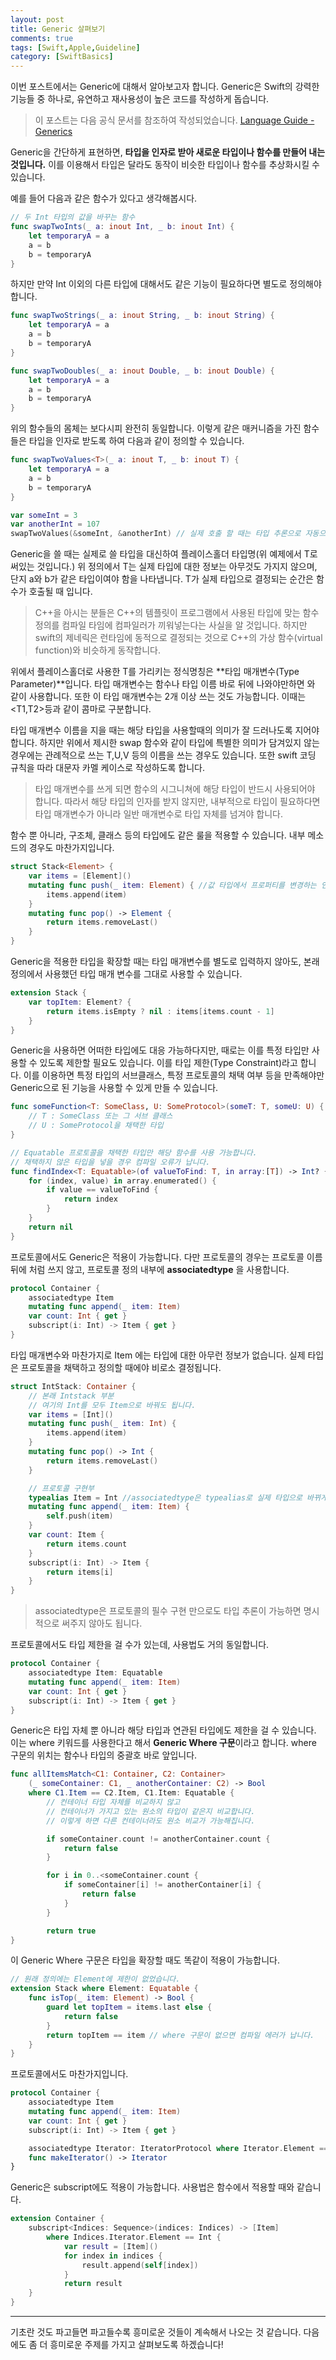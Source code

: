 ```yaml
---
layout: post
title: Generic 살펴보기
comments: true
tags: [Swift,Apple,Guideline]
category: [SwiftBasics]
---  
```


 이번 포스트에서는 Generic에 대해서 알아보고자 합니다. Generic은 Swift의 강력한 기능들 중 하나로, 유연하고 재사용성이 높은 코드를 작성하게 돕습니다.

> 이 포스트는 다음 공식 문서를 참조하여 작성되었습니다.
> [Language Guide - Generics](https://docs.swift.org/swift-book/LanguageGuide/Generics.html)  

Generic을 간단하게 표현하면, **타입을 인자로 받아 새로운 타입이나 함수를 만들어 내는 것입니다.** 이를 이용해서 타입은 달라도 동작이 비슷한 타입이나 함수를 추상화시킬 수 있습니다.  

예를 들어 다음과 같은 함수가 있다고 생각해봅시다.  

```swift
// 두 Int 타입의 값을 바꾸는 함수
func swapTwoInts(_ a: inout Int, _ b: inout Int) {
    let temporaryA = a
    a = b
    b = temporaryA
}
```  

하지만 만약 Int 이외의 다른 타입에 대해서도 같은 기능이 필요하다면 별도로 정의해야 합니다.  

```swift
func swapTwoStrings(_ a: inout String, _ b: inout String) {
    let temporaryA = a
    a = b
    b = temporaryA
}

func swapTwoDoubles(_ a: inout Double, _ b: inout Double) {
    let temporaryA = a
    a = b
    b = temporaryA
}
```  

위의 함수들의 몸체는 보다시피 완전히 동일합니다. 이렇게 같은 매커니즘을 가진 함수들은 타입을 인자로 받도록 하여 다음과 같이 정의할 수 있습니다.

```swift
func swapTwoValues<T>(_ a: inout T, _ b: inout T) {
    let temporaryA = a
    a = b
    b = temporaryA
}

var someInt = 3
var anotherInt = 107
swapTwoValues(&someInt, &anotherInt) // 실제 호출 할 때는 타입 추론으로 자동으로 타입이 결정됩니다.
```  

Generic을 쓸 때는 실제로 쓸 타입을 대신하여 플레이스홀더 타입명(위 예제에서 T로 써있는 것입니다.) 위 정의에서 T는 실제 타입에 대한 정보는 아무것도 가지지 않으며, 단지 a와 b가 같은 타입이여야 함을 나타냅니다. T가 실제 타입으로 결정되는 순간은 함수가 호출될 때 입니다. 

> C++을 아시는 분들은 C++의 템플릿이 프로그램에서 사용된 타입에 맞는 함수 정의를 컴파일 타임에 컴파일러가 끼워넣는다는 사실을 알 것입니다. 하지만 swift의 제네릭은 런타임에 동적으로 결정되는 것으로 C++의 가상 함수(virtual function)와 비슷하게 동작합니다.  

위에서 플레이스홀더로 사용한 T를 가리키는 정식명칭은 **타입 매개변수(Type Parameter)**입니다.  타입 매개변수는 함수나 타입 이름 바로 뒤에 나와야만하면 <T>와 같이 사용합니다. 또한 이 타입 매개변수는 2개 이상 쓰는 것도 가능합니다. 이때는 <T1,T2>등과 같이 콤마로 구분합니다.  

타입 매개변수 이름을 지을 때는 해당 타입을 사용할때의 의미가 잘 드러나도록 지어야 합니다. 하지만 위에서 제시한 swap 함수와 같이 타입에 특별한 의미가 담겨있지 않는 경우에는 관례적으로 쓰는 T,U,V 등의 이름을 쓰는 경우도 있습니다. 또한 swift 코딩 규칙을 따라 대문자 카멜 케이스로 작성하도록 합니다.  

> 타입 매개변수를 쓰게 되면 함수의 시그니쳐에 해당 타입이 반드시 사용되어야 합니다. 따라서 해당 타입의 인자를 받지 않지만, 내부적으로 타입이 필요하다면 타입 매개변수가 아니라 일반 매개변수로 타입 자체를 넘겨야 합니다.  

함수 뿐 아니라, 구조체, 클래스 등의 타입에도 같은 룰을 적용할 수 있습니다. 내부 메소드의 경우도 마찬가지입니다.

```swift
struct Stack<Element> {
    var items = [Element]()
    mutating func push(_ item: Element) { //값 타입에서 프로퍼티를 변경하는 인스턴스 메소드는 mutating 키워드를 붙여야만 합니다.
        items.append(item)
    }
    mutating func pop() -> Element {
        return items.removeLast()
    }
}
```  

Generic을 적용한 타입을 확장할 때는 타입 매개변수를 별도로 입력하지 않아도, 본래 정의에서 사용했던 타입 매개 변수를 그대로 사용할 수 있습니다. 

```swift
extension Stack {
    var topItem: Element? {
        return items.isEmpty ? nil : items[items.count - 1]
    }
}
```  
Generic을 사용하면 어떠한 타입에도 대응 가능하다지만, 때로는 이를 특정 타입만 사용할 수 있도록 제한할 필요도 있습니다. 이를 타입 제한(Type Constraint)라고 합니다. 이를 이용하면 특정 타입의 서브클래스, 특정 프로토콜의 채택 여부 등을 만족해야만 Generic으로 된 기능을 사용할 수 있게 만들 수 있습니다. 

```swift
func someFunction<T: SomeClass, U: SomeProtocol>(someT: T, someU: U) {
    // T : SomeClass 또는 그 서브 클래스
    // U : SomeProtocol을 채택한 타입
}

// Equatable 프로토콜을 채택한 타입만 해당 함수를 사용 가능합니다.
// 채택하지 않은 타입을 넣을 경우 컴파일 오류가 납니다.
func findIndex<T: Equatable>(of valueToFind: T, in array:[T]) -> Int? {
    for (index, value) in array.enumerated() {
        if value == valueToFind {
            return index
        }
    }
    return nil
}
```  

프로토콜에서도 Generic은 적용이 가능합니다. 다만 프로토콜의 경우는 프로토콜 이름 뒤에 <T> 처럼 쓰지 않고, 프로토콜 정의 내부에  **associatedtype** 을 사용합니다. 

```swift
protocol Container {
    associatedtype Item
    mutating func append(_ item: Item)
    var count: Int { get }
    subscript(i: Int) -> Item { get }
}
```  
타입 매개변수와 마찬가지로 Item 에는 타입에 대한 아무런 정보가 없습니다. 실제 타입은 프로토콜을 채택하고 정의할 때에야 비로소 결정됩니다. 

```swift
struct IntStack: Container {
    // 본래 Intstack 부분
    // 여기의 Int를 모두 Item으로 바꿔도 됩니다.
    var items = [Int]()
    mutating func push(_ item: Int) {
        items.append(item)
    }
    mutating func pop() -> Int {
        return items.removeLast()
    }

    // 프로토콜 구현부
    typealias Item = Int //associatedtype은 typealias로 실제 타입으로 바뀌게 됩니다.
    mutating func append(_ item: Item) {
        self.push(item)
    }
    var count: Item {
        return items.count
    }
    subscript(i: Int) -> Item {
        return items[i]
    }
}
```  

> associatedtype은 프로토콜의 필수 구현 만으로도 타입 추론이 가능하면 명시적으로 써주지 않아도 됩니다.   

프로토콜에서도 타입 제한을 걸 수가 있는데, 사용법도 거의 동일합니다.  

```swift
protocol Container {
    associatedtype Item: Equatable
    mutating func append(_ item: Item)
    var count: Int { get }
    subscript(i: Int) -> Item { get }
}
```  

Generic은 타입 자체 뿐 아니라 해당 타입과 연관된 타입에도 제한을 걸 수 있습니다. 이는 where 키워드를 사용한다고 해서 **Generic Where 구문**이라고 합니다. where 구문의 위치는 함수나 타입의 중괄호 바로 앞입니다.  

```swift
func allItemsMatch<C1: Container, C2: Container>
    (_ someContainer: C1, _ anotherContainer: C2) -> Bool
    where C1.Item == C2.Item, C1.Item: Equatable { 
        // 컨테이너 타입 자체를 비교하지 않고 
        // 컨테이너가 가지고 있는 원소의 타입이 같은지 비교합니다.
        // 이렇게 하면 다른 컨테이너라도 원소 비교가 가능해집니다.

        if someContainer.count != anotherContainer.count {
            return false
        }

        for i in 0..<someContainer.count {
            if someContainer[i] != anotherContainer[i] {
                return false
            }
        }

        return true
}
```  
이 Generic Where 구문은 타입을 확장할 때도 똑같이 적용이 가능합니다.  

```swift
// 원래 정의에는 Element에 제한이 없었습니다.
extension Stack where Element: Equatable {
    func isTop(_ item: Element) -> Bool {
        guard let topItem = items.last else {
            return false
        }
        return topItem == item // where 구문이 없으면 컴파일 에러가 납니다.
    }
}
``` 
프로토콜에서도 마찬가지입니다.  

```swift
protocol Container {
    associatedtype Item
    mutating func append(_ item: Item)
    var count: Int { get }
    subscript(i: Int) -> Item { get }

    associatedtype Iterator: IteratorProtocol where Iterator.Element == Item
    func makeIterator() -> Iterator
}
```  

Generic은 subscript에도 적용이 가능합니다. 사용법은 함수에서 적용할 때와 같습니다. 

```swift
extension Container {
    subscript<Indices: Sequence>(indices: Indices) -> [Item]
        where Indices.Iterator.Element == Int {
            var result = [Item]()
            for index in indices {
                result.append(self[index])
            }
            return result
    }
}
```

---

기초란 것도 파고들면 파고들수록 흥미로운 것들이 계속해서 나오는 것 같습니다. 다음에도 좀 더 흥미로운 주제를 가지고 살펴보도록 하겠습니다! 